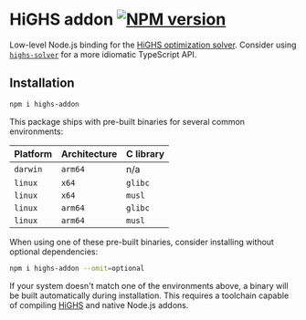 # HiGHS addon [![NPM version](https://img.shields.io/npm/v/highs-addon.svg)](https://www.npmjs.com/package/highs-addon)

Low-level Node.js binding for the [HiGHS optimization solver][highs]. Consider
using [`highs-solver`](/packages/highs-solver) for a more idiomatic TypeScript
API.

## Installation

```sh
npm i highs-addon
```

This package ships with pre-built binaries for several common environments:

| Platform | Architecture | C library |
| --- | --- | --- |
| `darwin` | `arm64` | n/a |
| `linux` | `x64` | `glibc` |
| `linux` | `x64` | `musl` |
| `linux` | `arm64` | `glibc` |
| `linux` | `arm64` | `musl` |

When using one of these pre-built binaries, consider installing without optional
dependencies:

```sh
npm i highs-addon --omit=optional
```

If your system doesn't match one of the environments above, a binary will be
built automatically during installation. This requires a toolchain capable of
compiling [HiGHS][highs] and native Node.js addons.

[highs]: https://github.com/ERGO-COde/HiGHS
